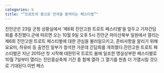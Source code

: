 ```yaml
---
categories: b
title: "“트로트의 흥으로 전국을 들썩이는 페스티벌”"
---
```

진안군은 23일 군청 상황실에서 ‘제6회 진안고원 트로트 페스티벌’을 앞두고 기자간담회를 추진했다.군에 따르면 오는 10월 9일 오후 5시 진안군 마이산북부 일원에서 열리는 제6회 진안고원 트로트 페스티벌에 대한 관심을 불러일으키고, 준비사항을 알리기 위해 요요미, 하유비 등 출연진 일부가 참석한 가운데 간담회를 개최했다.진안고원 트로트 페스티벌은 지난 2015년 첫 시작해 대한민국 트로트 붐에 일조한 명실상부한 페스티벌로 10월 7일부터 열리는 진안홍삼축제 기간 중 함께 열려 그 열기를 한층 더 가열시킬 것으로 기대된다.이번 페스